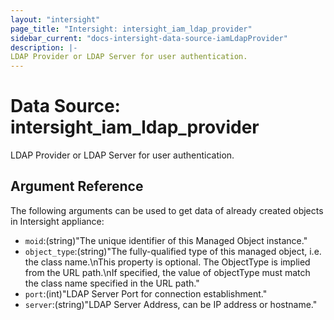 ```yaml
---
layout: "intersight"
page_title: "Intersight: intersight_iam_ldap_provider"
sidebar_current: "docs-intersight-data-source-iamLdapProvider"
description: |-
LDAP Provider or LDAP Server for user authentication.
---
```


# Data Source: intersight_iam_ldap_provider
LDAP Provider or LDAP Server for user authentication.
## Argument Reference
The following arguments can be used to get data of already created objects in Intersight appliance:
* `moid`:(string)"The unique identifier of this Managed Object instance."
* `object_type`:(string)"The fully-qualified type of this managed object, i.e. the class name.\nThis property is optional. The ObjectType is implied from the URL path.\nIf specified, the value of objectType must match the class name specified in the URL path."
* `port`:(int)"LDAP Server Port for connection establishment."
* `server`:(string)"LDAP Server Address, can be IP address or hostname."
